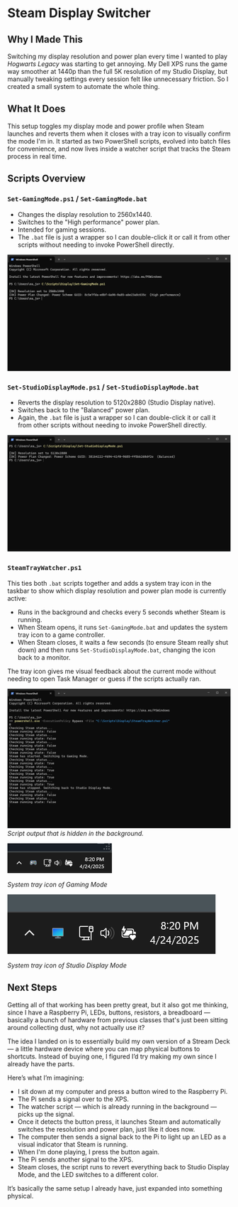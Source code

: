 # Steam Display Switcher 

## Why I Made This

Switching my display resolution and power plan every time I wanted to play _Hogwarts Legacy_ was starting to get annoying. My Dell XPS runs the game way smoother at 1440p than the full 5K resolution of my Studio Display, but manually tweaking settings every session felt like unnecessary friction. So I created a small system to automate the whole thing.
## What It Does

This setup toggles my display mode and power profile when Steam launches and reverts them when it closes with a tray icon to visually confirm the mode I'm in. It started as two PowerShell scripts, evolved into batch files for convenience, and now lives inside a watcher script that tracks the Steam process in real time.

## Scripts Overview

### `Set-GamingMode.ps1` / `Set-GamingMode.bat`

- Changes the display resolution to 2560x1440.
- Switches to the "High performance" power plan.
- Intended for gaming sessions.
- The `.bat` file is just a wrapper so I can double-click it or call it from other scripts without needing to invoke PowerShell directly.

![Set-GamingMode script](./screenshots/Set-GamingMode-Powershell.png)

### `Set-StudioDisplayMode.ps1` / `Set-StudioDisplayMode.bat`

- Reverts the display resolution to 5120x2880 (Studio Display native).
- Switches back to the "Balanced" power plan.
- Again, the `.bat` file is just a wrapper so I can double-click it or call it from other scripts without needing to invoke PowerShell directly.

![Set-StudioDisplayMode script](./screenshots/Set-StudioDisplayMode-Powershell.png)

### `SteamTrayWatcher.ps1`

This ties both `.bat` scripts together and adds a system tray icon in the taskbar to show which display resolution and power plan mode is currently active:
- Runs in the background and checks every 5 seconds whether Steam is running.
- When Steam opens, it runs `Set-GamingMode.bat` and updates the system tray icon to a game controller.
- When Steam closes, it waits a few seconds (to ensure Steam really shut down) and then runs `Set-StudioDisplayMode.bat`, changing the icon back to a monitor.

The tray icon gives me visual feedback about the current mode without needing to open Task Manager or guess if the scripts actually ran.

![SteamTrayWatcher script](./screenshots/SteamTrayWatcher-Powershell-Output.png)
_Script output that is hidden in the background._

![SystemTrayIconGamingMode screenshot](./screenshots/SystemTrayIconGamingMode.png)

_System tray icon of Gaming Mode_

![SystemTrayIconStudioDisplayMode screenshot](./screenshots/SystemTrayIconStudioMode.png)

_System tray icon of Studio Display Mode_

## Next Steps

Getting all of that working has been pretty great, but it also got me thinking, since I have a Raspberry Pi, LEDs, buttons, resistors, a breadboard — basically a bunch of hardware from previous classes that's just been sitting around collecting dust, why not actually use it?

The idea I landed on is to essentially build my own version of a Stream Deck — a little hardware device where you can map physical buttons to shortcuts. Instead of buying one, I figured I’d try making my own since I already have the parts.

Here’s what I’m imagining:

- I sit down at my computer and press a button wired to the Raspberry Pi.
- The Pi sends a signal over to the XPS.
- The watcher script — which is already running in the background — picks up the signal.
- Once it detects the button press, it launches Steam and automatically switches the resolution and power plan, just like it does now.
- The computer then sends a signal back to the Pi to light up an LED as a visual indicator that Steam is running.
- When I'm done playing, I press the button again.
- The Pi sends another signal to the XPS.
- Steam closes, the script runs to revert everything back to Studio Display Mode, and the LED switches to a different color.

It’s basically the same setup I already have, just expanded into something physical.